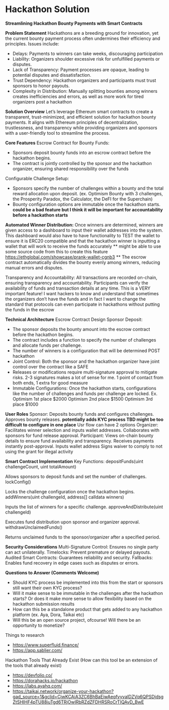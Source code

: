 # Hackathon Solution

**Streamlining Hackathon Bounty Payments with Smart Contracts**

**Problem Statement**
Hackathons are a breeding ground for innovation, yet the current bounty payment process often undermines their efficiency and principles. 
Issues include:
- Delays: Payments to winners can take weeks, discouraging participation
- Liability: Organizers shoulder excessive risk for unfulfilled payments or disputes.
- Lack of Transparency: Payment processes are opaque, leading to potential disputes and dissatisfaction.
- Trust Dependency: Hackathon organizers and participants must trust sponsors to honor payouts.
- Complexity in Distribution: Manually splitting bounties among winners creates inefficiencies and errors, as well as more work for tired organizers post a hackathon 

**Solution Overview**
Let’s leverage Ethereum smart contracts to create a transparent, trust-minimized, and efficient solution for hackathon bounty payments. It aligns with Ethereum principles of decentralization, trustlessness, and transparency while providing organizers and sponsors with a user-friendly tool to streamline the process.

**Core Features**
Escrow Contract for Bounty Funds:
- Sponsors deposit bounty funds into an escrow contract before the hackathon begins.
- The contract is jointly controlled by the sponsor and the hackathon organizer, ensuring shared responsibility over the funds 

Configurable Challenge Setup:
- Sponsors specify the number of challenges within a bounty and the total reward allocation upon deposit. (ex. Optimism Bounty with 3 challenges, the Prosperity Paradox, the Calculator, the DeFI for the Superchain)
- Bounty configuration options are immutable once the hackathon starts. **could be a bad feature but I think it will be important for accountability before a hackathon starts**

**Automated Winner Distribution:**
Once winners are determined, winners are given access to a dashboard to input their wallet addresses into the system.
This dashboard would also have to have functionality to TEST the wallet to ensure it is ERC20 compatible and that the hackathon winner is inputting a wallet that will work to receive the funds accurately ** might be able to use some source code from this to create this feature https://ethglobal.com/showcase/prank-wallet-cgnb3 ** 
The escrow contract automatically divides the bounty evenly among winners, reducing manual errors and disputes.

Transparency and Accountability:
All transactions are recorded on-chain, ensuring transparency and accountability.
Participants can verify the availability of funds and transaction details at any time. This is a VERY important feature! I want hackers to know and understand that sometimes the organizers don’t have the funds and in fact I want to change the standard that protocols can even participate in hackathons without putting the funds in the escrow 

**Technical Architecture**
Escrow Contract Design
Sponsor Deposit:
- The sponsor deposits the bounty amount into the escrow contract before the hackathon begins.
- The contract includes a function to specify the number of challenges and allocate funds per challenge.
- The number of winners is a configuration that will be determined POST hackathon
- Joint Control: Both the sponsor and the hackathon organizer have joint control over the contract like a SAFE
- Releases or modifications require multi-signature approval to mitigate risks. 2-3 signatures makes a lot of sense for me. 1 point of contact from both ends, 1 extra  for good measure
- Immutable Configurations: Once the hackathon starts, configurations like the number of challenges and funds per challenge are locked.
Ex. 
Optimism 1st place $2000
Optimism 2nd place $1500
Optimism 3rd place $1000

**User Roles**
Sponsor:
Deposits bounty funds and configures challenges.
Approves bounty releases.
**potentially adds KYC process TBD might be too difficult to configure in one place**
Usr flow can have 2 options 
Organizer:
Facilitates winner selection and inputs wallet addresses.
Collaborates with sponsors for fund release approval.
Participant:
Views on-chain bounty details to ensure fund availability and transparency.
Receives payments instantly post-approval.
Inputs wallet address 
Signs waiver to comply to not using the grant for illegal activity 

**Smart Contract Implementation**
Key Functions:
depositFunds(uint challengeCount, uint totalAmount)

Allows sponsors to deposit funds and set the number of challenges.
lockConfig()

Locks the challenge configuration once the hackathon begins.
addWinners(uint challengeId, address[] calldata winners)

Inputs the list of winners for a specific challenge.
approveAndDistribute(uint challengeId)

Executes fund distribution upon sponsor and organizer approval.
withdrawUnclaimedFunds()

Returns unclaimed funds to the sponsor/organizer after a specified period.

**Security Considerations**
Multi-Signature Control: Ensures no single party can act unilaterally.
Timelocks: Prevent premature or delayed payouts.
Audited Smart Contracts: Guarantees reliability and security.
Fallbacks: Enables fund recovery in edge cases such as disputes or errors.

**Questions to Answer (Comments Welcome)**
- Should KYC process be implemented into this from the start or sponsors still want their own KYC process?
- Will it make sense to be immutable in the challenges after the hackathon starts? Or does it make more sense to allow flexibility based on the hackathon submission results
- How can this be a standalone product that gets added to any hackathon platform (ex. Aya, Dora, Taikai etc)
- Will this be an open source project, ofcourse! Will there be an opportunity to monetize? 


Things to research 
- https://www.superfluid.finance/
- https://app.sablier.com/


Hackathon Tools That Already Exist (How can this tool be an extension of the tools that already exist) 
- https://devfolio.co/
- https://dorahacks.io/hackathon
- https://labs.ayahq.com/
- https://taikai.network/organize-your-hackathon?gad_source=1&gclid=CjwKCAiA3ZC6BhBaEiwAeqfvyvalDZVq6QPSDjdsgZtSHIHF4pTU88iuTgd6TRjOwIRbRZdZFDHRSRoCrTIQAvD_BwE




